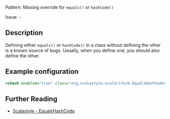 Pattern: Missing override for `equals()` or `hashCode()`

Issue: -

## Description

Defining either `equals()` or `hashCode()` in a class without defining the other is a known source of bugs. Usually, when you define one, you should also define the other.

## Example configuration

```xml
<check enabled="true" class="org.scalastyle.scalariform.EqualsHashCodeChecker" level="warning"/>
```
<a name="org_scalastyle_scalariform_FieldNamesChecker" />

## Further Reading

* [Scalastyle - EqualsHashCode](http://www.scalastyle.org/rules-1.0.0.html#org_scalastyle_scalariform_EqualsHashCodeChecker)